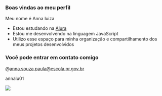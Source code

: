 ### Boas vindas ao meu perfil 

Meu nome é Anna luiza 

- Estou estudando na [Alura](https://www.alura.com.br)
- Estou me desenvolvendo na linguagem JavaScript
- Utilizo esse espaço para minha organização e compartilhamento dos meus projetos desenvolvidos

### Você pode entrar em contato comigo

@anna.souza.paula@escola.pr.gov.br

annalu01

![](https://tenor.com/pt-BR/view/naruto-gif-17036140682732106474)
